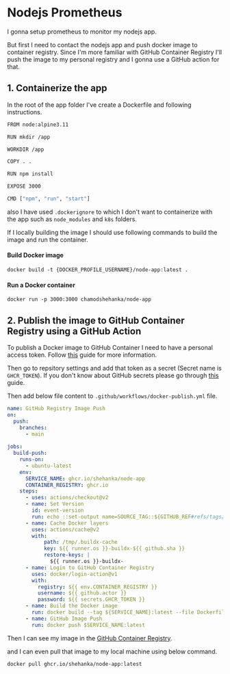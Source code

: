 # Nodejs Prometheus
I gonna setup prometheus to monitor my nodejs app.

But first I need to contact the nodejs app and push docker image to container registry. 
Since I'm more familiar with GitHub Container Registry I'll push the image to my personal registry and I gonna use a GitHub action for that.

## 1. Containerize the app
In the root of the app folder I've create a Dockerfile and following instructions.
```bash
FROM node:alpine3.11

RUN mkdir /app

WORKDIR /app

COPY . . 

RUN npm install

EXPOSE 3000

CMD ["npm", "run", "start"]
```
also I have used `.dockerignore` to which I don't want to containerize with the app such as `node_modules` and `k8s` folders.

If I locally building the image I should use following commands to build the image and run the container.
#### Build Docker image
```shell
docker build -t {DOCKER_PROFILE_USERNAME}/node-app:latest .
```


#### Run a Docker container
```shell
docker run -p 3000:3000 chamodshehanka/node-app
```

## 2. Publish the image to GitHub Container Registry using a GitHub Action

To publish a Docker image to GitHub Container I need to have a personal access token. Follow [this](https://docs.github.com/en/authentication/keeping-your-account-and-data-secure/creating-a-personal-access-token) guide for more information.

Then go to repsitory settings and add that token as a secret (Secret name is `GHCR_TOKEN`). If you don't know about GitHub secrets please go through [this](https://docs.github.com/en/actions/security-guides/encrypted-secrets) guide.

Then add below file content to `.github/workflows/docker-publish.yml` file.
```yaml
name: GitHub Registry Image Push
on:
  push:
    branches:
      - main
      
jobs:
  build-push:
    runs-on:
      - ubuntu-latest
    env:
      SERVICE_NAME: ghcr.io/shehanka/node-app
      CONTAINER_REGISTRY: ghcr.io
    steps:
      - uses: actions/checkout@v2
      - name: Set Version
        id: event-version
        run: echo ::set-output name=SOURCE_TAG::${GITHUB_REF#refs/tags/}
      - name: Cache Docker layers
        uses: actions/cache@v2
        with:
            path: /tmp/.buildx-cache
            key: ${{ runner.os }}-buildx-${{ github.sha }}
            restore-keys: |
              ${{ runner.os }}-buildx-
      - name: Login to GitHub Container Registry
        uses: docker/login-action@v1
        with:
          registry: ${{ env.CONTAINER_REGISTRY }}
          username: ${{ github.actor }}
          password: ${{ secrets.GHCR_TOKEN }}
      - name: Build the Docker image
        run: docker build --tag ${SERVICE_NAME}:latest --file Dockerfile .
      - name: GitHub Image Push
        run: docker push $SERVICE_NAME:latest
```

Then I can see my image in the [GitHub Container Registry](https://github.com/Shehanka/nodejs-prometheus/pkgs/container/node-app).

and I can even pull that image to my local machine using below command.

```shell
docker pull ghcr.io/shehanka/node-app:latest
``` 


